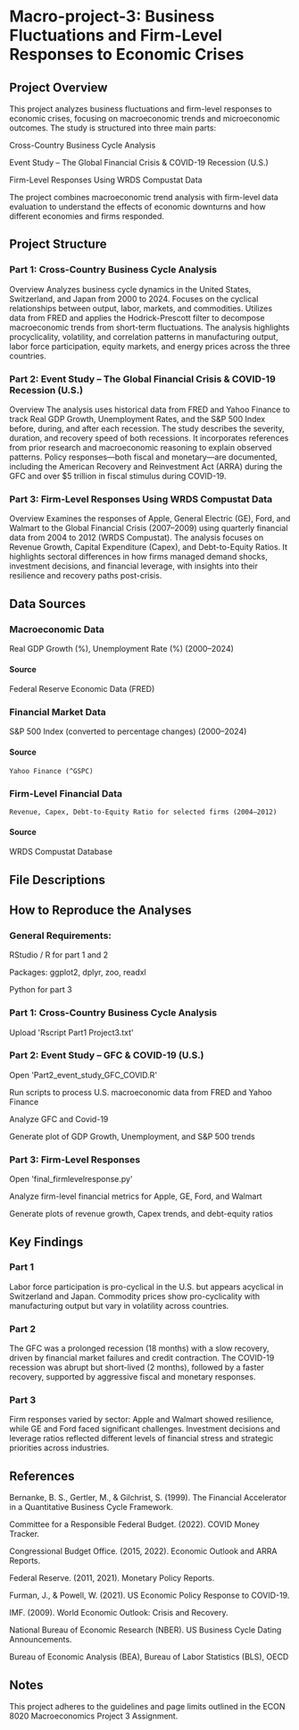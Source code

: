 # Macro-project-3: Business Fluctuations and Firm-Level Responses to Economic Crises

## Project Overview
This project analyzes business fluctuations and firm-level responses to economic crises, focusing on macroeconomic trends and microeconomic outcomes. The study is structured into three main parts:

   Cross-Country Business Cycle Analysis
   
   Event Study – The Global Financial Crisis & COVID-19 Recession (U.S.)
   
   Firm-Level Responses Using WRDS Compustat Data
   
The project combines macroeconomic trend analysis with firm-level data evaluation to understand the effects of economic downturns and how different economies and firms responded.

## Project Structure
### Part 1: Cross-Country Business Cycle Analysis

Overview
Analyzes business cycle dynamics in the United States, Switzerland, and Japan from 2000 to 2024. Focuses on the cyclical relationships between output, labor, markets, and commodities. Utilizes data from FRED and applies the Hodrick-Prescott filter to decompose macroeconomic trends from short-term fluctuations. The analysis highlights procyclicality, volatility, and correlation patterns in manufacturing output, labor force participation, equity markets, and energy prices across the three countries.

### Part 2: Event Study – The Global Financial Crisis & COVID-19 Recession (U.S.)

Overview
The analysis uses historical data from FRED and Yahoo Finance to track Real GDP Growth, Unemployment Rates, and the S&P 500 Index before, during, and after each recession. The study describes the severity, duration, and recovery speed of both recessions. It incorporates references from prior research and macroeconomic reasoning to explain observed patterns. Policy responses—both fiscal and monetary—are documented, including the American Recovery and Reinvestment Act (ARRA) during the GFC and over $5 trillion in fiscal stimulus during COVID-19. 

### Part 3: Firm-Level Responses Using WRDS Compustat Data

Overview
Examines the responses of Apple, General Electric (GE), Ford, and Walmart to the Global Financial Crisis (2007–2009) using quarterly financial data from 2004 to 2012 (WRDS Compustat). The analysis focuses on Revenue Growth, Capital Expenditure (Capex), and Debt-to-Equity Ratios. It highlights sectoral differences in how firms managed demand shocks, investment decisions, and financial leverage, with insights into their resilience and recovery paths post-crisis.

## Data Sources
### Macroeconomic Data
   Real GDP Growth (%), Unemployment Rate (%) (2000–2024)

#### Source
   Federal Reserve Economic Data (FRED)

### Financial Market Data
   S&P 500 Index (converted to percentage changes) (2000–2024)

#### Source
	Yahoo Finance (^GSPC)

 ### Firm-Level Financial Data
    Revenue, Capex, Debt-to-Equity Ratio for selected firms (2004–2012)

#### Source
   WRDS Compustat Database

## File Descriptions



## How to Reproduce the Analyses

### General Requirements:
RStudio / R  for part 1 and 2 

Packages: ggplot2, dplyr, zoo, readxl

Python for part 3

### Part 1: Cross-Country Business Cycle Analysis
Upload 'Rscript Part1 Project3.txt'

### Part 2: Event Study – GFC & COVID-19 (U.S.)
Open 'Part2_event_study_GFC_COVID.R'

Run scripts to process U.S. macroeconomic data from FRED and Yahoo Finance

Analyze GFC and Covid-19 

Generate plot of GDP Growth, Unemployment, and S&P 500 trends

### Part 3: Firm-Level Responses
Open 'final_firmlevelresponse.py'

Analyze firm-level financial metrics for Apple, GE, Ford, and Walmart

Generate plots of revenue growth, Capex trends, and debt-equity ratios

## Key Findings

### Part 1
Labor force participation is pro-cyclical in the U.S. but appears acyclical in Switzerland and Japan. Commodity prices show pro-cyclicality with manufacturing output but vary in volatility across countries.

### Part 2
The GFC was a prolonged recession (18 months) with a slow recovery, driven by financial market failures and credit contraction. The COVID-19 recession was abrupt but short-lived (2 months), followed by a faster recovery, supported by aggressive fiscal and monetary responses.

### Part 3
Firm responses varied by sector: Apple and Walmart showed resilience, while GE and Ford faced significant challenges. Investment decisions and leverage ratios reflected different levels of financial stress and strategic priorities across industries.

##  References
Bernanke, B. S., Gertler, M., & Gilchrist, S. (1999). The Financial Accelerator in a Quantitative Business Cycle Framework.

Committee for a Responsible Federal Budget. (2022). COVID Money Tracker.

Congressional Budget Office. (2015, 2022). Economic Outlook and ARRA Reports.

Federal Reserve. (2011, 2021). Monetary Policy Reports.

Furman, J., & Powell, W. (2021). US Economic Policy Response to COVID-19.

IMF. (2009). World Economic Outlook: Crisis and Recovery.

National Bureau of Economic Research (NBER). US Business Cycle Dating Announcements.

Bureau of Economic Analysis (BEA), Bureau of Labor Statistics (BLS), OECD

##  Notes
This project adheres to the guidelines and page limits outlined in the ECON 8020 Macroeconomics Project 3 Assignment.
